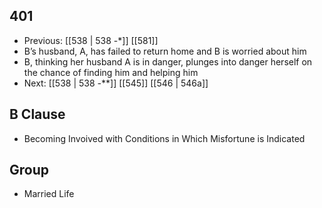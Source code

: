 ## 401
- Previous: [[538 | 538 -*]] [[581]] 
- B’s husband, A, has failed to return home and B is worried about him
- B, thinking her husband A is in danger, plunges into danger herself on the chance of finding him and helping him
- Next: [[538 | 538 *-***]] [[545]] [[546 | 546a]] 

## B Clause
- Becoming Invoived with Conditions in Which Misfortune is Indicated

## Group
- Married Life

